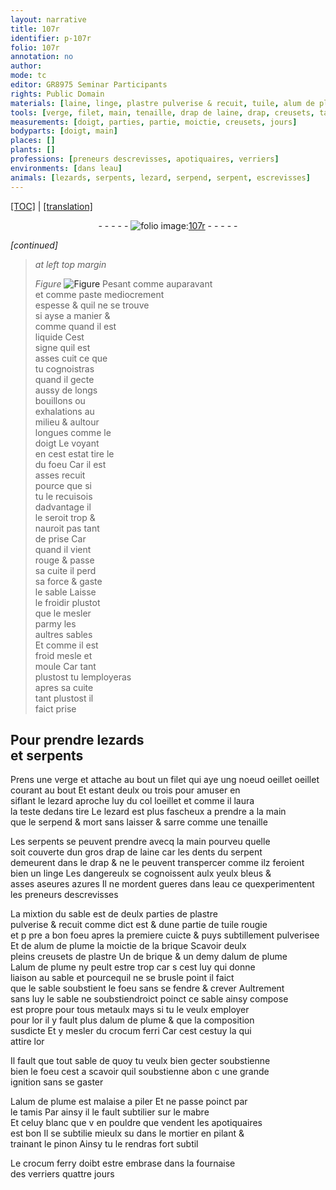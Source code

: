 ```yaml
---
layout: narrative
title: 107r
identifier: p-107r
folio: 107r
annotation: no
author:
mode: tc
editor: GR8975 Seminar Participants
rights: Public Domain
materials: [laine, linge, plastre pulverise & recuit, tuile, alum de plume, brique, plastre, metaulx, or, crocum ferri, mabre, celuy blanc que v en pouldre que vendent les apotiquaires, crocum ferry]
tools: [verge, filet, main, tenaille, drap de laine, drap, creusets, tamis, mabre, mortier, pinon, fournaise des verriers]
measurements: [doigt, parties, partie, moictie, creusets, jours]
bodyparts: [doigt, main]
places: []
plants: []
professions: [preneurs descrevisses, apotiquaires, verriers]
environments: [dans leau]
animals: [lezards, serpents, lezard, serpend, serpent, escrevisses]
---
```


 <p><a href="{{ site.baseurl }}/diplomatic/">[TOC]</a> | <a href="{{ site.baseurl }}/texts/p-107r_tl/" target="_blank">[translation]</a></p><div class="folio" align="center">- - - - - <a href="http://gallica.bnf.fr/ark:/12148/btv1b10500001g/f219.image" target="_blank"><img src="https://cu-mkp.github.io/2017-workshop-edition/assets/photo-icon.png" alt="folio image: " style="display:inline-block; margin-bottom:-3px;"/>107r</a> - - - - - </div>  
 
*[continued]*
  
> *at left top margin*
> 
> 
>   
> *Figure*
> <a href="https://drive.google.com/open?id=0B9-oNrvWdlO5RFFFT3hSbnlGaVU" target="_blank"><img src="https://cu-mkp.github.io/GR8975-edition/assets/photo-icon.png" alt="Figure" style="display:inline-block; margin-bottom:-3px;"/></a>
 Pesant co<span class="exp">mm</span>e auparava<span class="exp">n</span>t<br/> et comme paste mediocrem<span class="exp">ent</span><br/> espesse & quil ne se trouve<br/> si ayse a manier &<br/> co<span class="exp">mm</span>e quand il est<br/> liquide Cest<br/> signe quil est<br/> asses cuit ce que<br/> tu cognoistras<br/> quand il gecte<br/> aussy de longs<br/> bouillons ou<br/> exhalations au<br/> milieu & aultour<br/> longues co<span class="exp">mm</span>e le<br/> <span class="ms"><span class="bp">doigt</span></span> Le voya<span class="exp">n</span>t<br/> en cest estat tire le<br/> du foeu Car il est<br/> asses recuit<br/> pource que si<br/> tu le recuisois<br/> dadvantage il<br/> le seroit trop &<br/> nauroit pas tant<br/> de prise Car<br/> quand il vient<br/> rouge & passe<br/> sa cuite il perd<br/> sa force & gaste<br/> le sable Laisse<br/> le froidir plustot<br/> que le mesler<br/> parmy les<br/> aultres sables<br/> Et co<span class="exp">mm</span>e il est<br/> froid mesle et<br/> moule Car tant<br/> plustost tu lemployeras<br/> apres sa cuite<br/> tant plustost il<br/> faict prise
 
 
  

## Pour prendre <span class="al">lezards</span><br/> et <span class="al">serpents</span>

 
Prens une <span class="tl">verge</span> et attache au bout un <span class="tl">filet</span> qui aye ung <span class="del">noeud</span> <span class="del"><span class="add">oeillet</span></span> <span class="add">oeillet</span><br/> courant au bout Et estant deulx ou trois pour amuser en<br/> siflant le <span class="al">lezard</span> aproche luy du col loeillet et co<span class="exp">mm</span>e il laura<br/> la teste dedans tire <span class="add">Le <span class="al">lezard</span> est plus fascheux a prendre a la <span class="tl"><span class="bp">main</span></span><br/> que le <span class="al">serpend</span> & mort sans laisser & sarre co<span class="exp">mm</span>e une <span class="tl">tenaille</span></span>
 
Les <span class="al">serpents</span> se peuvent prendre avecq la <span class="tl"><span class="bp">main</span></span> pourveu quelle<br/> soit couverte dun gros <span class="tl">drap de <span class="m">laine</span></span> car les dents du <span class="al">serpent</span><br/> demeurent dans le <span class="tl">drap</span> & ne le peuvent transpercer co<span class="exp">mm</span>e ilz feroient<br/> bien un <span class="m">linge</span> Les dangereulx se cognoissent aulx yeulx bleus &<br/> <span class="del">asses</span> aseures <span class="add">azures</span> Il ne mordent gueres <span class="env">dans leau</span> ce quexperimentent<br/> les <span class="pro">preneurs d<span class="al">escrevisses</span></span>
 
La mixtion du sable est de deulx <span class="ms">parties</span> de <span class="m">plastre<br/> pulverise & recuit</span> co<span class="exp">mm</span>e dict est & dune <span class="ms">partie</span> de <span class="m">tuile</span> rougie<br/> <span class="del">et p pre</span> <span class="add">a bon foeu</span> apres la premiere cuicte & puys subtillem<span class="exp">ent</span> pulverisee<br/> Et de <span class="m">alum de plume</span> la <span class="ms">moictie</span> de la <span class="m">brique</span> Scavoir deulx<br/> pleins <span class="ms"><span class="tl">creusets</span></span> de <span class="m">plastre</span> Un de <span class="m">brique</span> & un demy d<span class="m">alum de plume</span><br/> L<span class="m">alum de plume</span> ny peult estre trop car <span class="del">s</span> cest luy qui donne<br/> liaison au sable et pourcequil ne se brusle point il faict<br/> que le sable soubstient le foeu sans se fendre & crever Aultre<span class="exp">ment</span><br/> sans luy le sable ne soubstiendroict poinct ce sable ainsy compose<br/> est propre pour tous <span class="m">metaulx</span> mays si tu le veulx employer<br/> pour l<span class="m">or</span> il y fault plus d<span class="m">alum de plume</span> <span class="del">&</span> que la composition<br/> susdicte Et y mesler du <span class="m">crocum ferri</span> Car cest cestuy la qui<br/> attire l<span class="m">or</span>
 
Il fault que tout sable de quoy tu veulx bien gecter soubstienne<br/> bien le foeu cest a scavoir quil soubstienne <span class="del">abon</span> <span class="del">c</span> une grande<br/> ignition sans se gaster
 
L<span class="m">alum de plume</span> est malaise a piler Et ne passe poinct par<br/> le <span class="tl">tamis</span> Par ainsy il le fault subtilier sur le <span class="tl"><span class="m">mabre</span></span><br/> Et <span class="m">celuy blanc <span class="del">que v</span> en pouldre que vendent les <span class="pro">apotiquaires</span></span><br/> est bon <span class="add">Il se subtilie mieulx <span class="del">su</span> dans le <span class="tl">mortier</span> en pilant &<br/> trainant le <span class="tl">pinon</span> Ainsy tu le rendras fort subtil</span>
 
Le <span class="m">crocum ferry</span> doibt estre embrase dans la <span class="tl">fournaise<br/> des <span class="pro">verriers</span></span> quattre <span class="ms"><span class="tmp">jours</span></span>
 
 